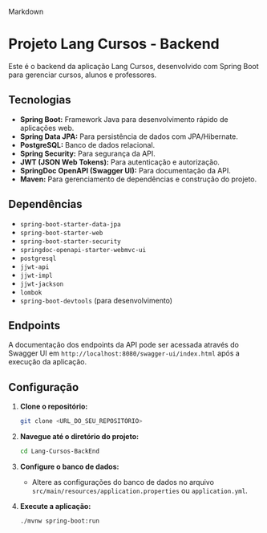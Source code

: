 Markdown

# Projeto Lang Cursos - Backend

Este é o backend da aplicação Lang Cursos, desenvolvido com Spring Boot para gerenciar cursos, alunos e professores.

## Tecnologias

* **Spring Boot:** Framework Java para desenvolvimento rápido de aplicações web.
* **Spring Data JPA:** Para persistência de dados com JPA/Hibernate.
* **PostgreSQL:** Banco de dados relacional.
* **Spring Security:** Para segurança da API.
* **JWT (JSON Web Tokens):** Para autenticação e autorização.
* **SpringDoc OpenAPI (Swagger UI):** Para documentação da API.
* **Maven:** Para gerenciamento de dependências e construção do projeto.

## Dependências

* `spring-boot-starter-data-jpa`
* `spring-boot-starter-web`
* `spring-boot-starter-security`
* `springdoc-openapi-starter-webmvc-ui`
* `postgresql`
* `jjwt-api`
* `jjwt-impl`
* `jjwt-jackson`
* `lombok`
* `spring-boot-devtools` (para desenvolvimento)

## Endpoints

A documentação dos endpoints da API pode ser acessada através do Swagger UI em `http://localhost:8080/swagger-ui/index.html` após a execução da aplicação.

## Configuração

1.  **Clone o repositório:**

    ```bash
    git clone <URL_DO_SEU_REPOSITÓRIO>
    ```

2.  **Navegue até o diretório do projeto:**

    ```bash
    cd Lang-Cursos-BackEnd
    ```

3.  **Configure o banco de dados:**

    * Altere as configurações do banco de dados no arquivo `src/main/resources/application.properties` ou `application.yml`.

4.  **Execute a aplicação:**

    ```bash
    ./mvnw spring-boot:run
    ```
